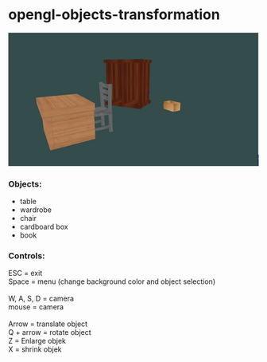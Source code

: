 # opengl-objects-transformation


![ss](Demo/ss.jpg)

### Objects:
- table
- wardrobe
- chair
- cardboard box
- book

### Controls:

ESC = exit <br>
Space = menu (change background color and object selection) <br>
<br>
W, A, S, D = camera <br>
mouse = camera <br>
<br>
Arrow = translate object <br>
Q + arrow = rotate object <br>
Z = Enlarge objek <br>
X = shrink objek <br>
